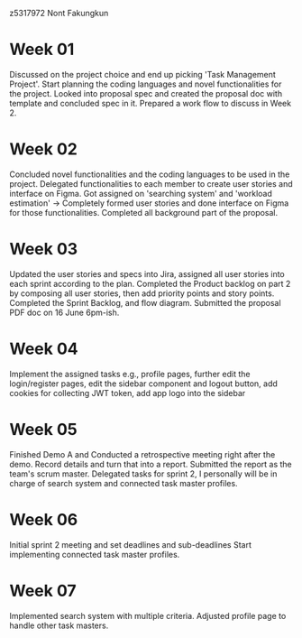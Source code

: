 z5317972 Nont Fakungkun
# Week 01
Discussed on the project choice and end up picking 'Task Management Project'. Start planning the coding languages and novel functionalities for the project.
Looked into proposal spec and created the proposal doc with template and concluded spec in it. Prepared a work flow to discuss in Week 2.

# Week 02
Concluded novel functionalities and the coding languages to be used in the project. Delegated functionalities to each member to create user stories and interface on Figma.
Got assigned on 'searching system' and 'workload estimation' -> Completely formed user stories and done interface on Figma for those functionalities.
Completed all background part of the proposal.

# Week 03
Updated the user stories and specs into Jira, assigned all user stories into each sprint according to the plan.
Completed the Product backlog on part 2 by composing all user stories, then add priority points and story points.
Completed the Sprint Backlog, and flow diagram.
Submitted the proposal PDF doc on 16 June 6pm-ish.

# Week 04
Implement the assigned tasks e.g., profile pages, further edit the login/register pages, edit the sidebar component and logout button, add cookies for collecting JWT token, add app logo into the sidebar

# Week 05
Finished Demo A and Conducted a retrospective meeting right after the demo.
Record details and turn that into a report. Submitted the report as the team's scrum master.
Delegated tasks for sprint 2, I personally will be in charge of search system and connected task master profiles.

# Week 06
Initial sprint 2 meeting and set deadlines and sub-deadlines
Start implementing connected task master profiles.

# Week 07
Implemented search system with multiple criteria.
Adjusted profile page to handle other task masters.